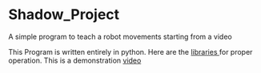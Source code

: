 # Shadow_Project
A simple program  to teach a robot  movements  starting from a video

This Program is written entirely in python.
Here are the [libraries ](libraries.txt)for proper operation.
This is a demonstration [video ](https://youtu.be/YXX42t1lMuU)


